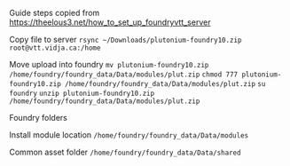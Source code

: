 Guide steps copied from https://theelous3.net/how_to_set_up_foundryvtt_server

Copy file to server
`rsync ~/Downloads/plutonium-foundry10.zip root@vtt.vidja.ca:/home`

Move upload into foundry
`mv plutonium-foundry10.zip /home/foundry/foundry_data/Data/modules/plut.zip`
`chmod 777 plutonium-foundry10.zip /home/foundry/foundry_data/Data/modules/plut.zip`
`su foundry`
`unzip plutonium-foundry10.zip /home/foundry/foundry_data/Data/modules/plut.zip`

Foundry folders

Install module location
`/home/foundry/foundry_data/Data/modules`

Common asset folder
`/home/foundry/foundry_data/Data/shared`
